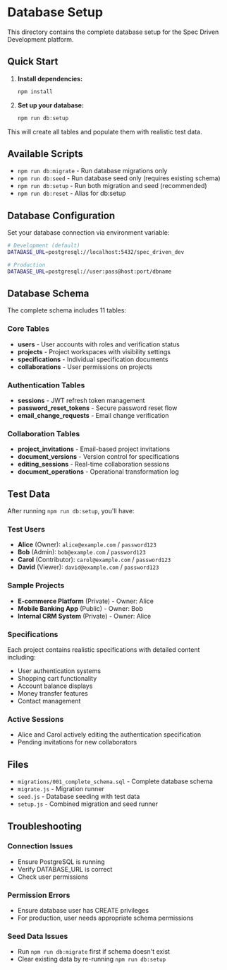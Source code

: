 # Database Setup

This directory contains the complete database setup for the Spec Driven Development platform.

## Quick Start

1. **Install dependencies:**

   ```bash
   npm install
   ```

2. **Set up your database:**

   ```bash
   npm run db:setup
   ```

This will create all tables and populate them with realistic test data.

## Available Scripts

- `npm run db:migrate` - Run database migrations only
- `npm run db:seed` - Run database seed only (requires existing schema)
- `npm run db:setup` - Run both migration and seed (recommended)
- `npm run db:reset` - Alias for db:setup

## Database Configuration

Set your database connection via environment variable:

```bash
# Development (default)
DATABASE_URL=postgresql://localhost:5432/spec_driven_dev

# Production
DATABASE_URL=postgresql://user:pass@host:port/dbname
```

## Database Schema

The complete schema includes 11 tables:

### Core Tables
- **users** - User accounts with roles and verification status
- **projects** - Project workspaces with visibility settings
- **specifications** - Individual specification documents
- **collaborations** - User permissions on projects

### Authentication Tables
- **sessions** - JWT refresh token management
- **password_reset_tokens** - Secure password reset flow
- **email_change_requests** - Email change verification

### Collaboration Tables
- **project_invitations** - Email-based project invitations
- **document_versions** - Version control for specifications
- **editing_sessions** - Real-time collaboration sessions
- **document_operations** - Operational transformation log

## Test Data

After running `npm run db:setup`, you'll have:

### Test Users
- **Alice** (Owner): `alice@example.com` / `password123`
- **Bob** (Admin): `bob@example.com` / `password123`
- **Carol** (Contributor): `carol@example.com` / `password123`
- **David** (Viewer): `david@example.com` / `password123`

### Sample Projects
- **E-commerce Platform** (Private) - Owner: Alice
- **Mobile Banking App** (Public) - Owner: Bob
- **Internal CRM System** (Private) - Owner: Alice

### Specifications
Each project contains realistic specifications with detailed content including:
- User authentication systems
- Shopping cart functionality
- Account balance displays
- Money transfer features
- Contact management

### Active Sessions
- Alice and Carol actively editing the authentication specification
- Pending invitations for new collaborators

## Files

- `migrations/001_complete_schema.sql` - Complete database schema
- `migrate.js` - Migration runner
- `seed.js` - Database seeding with test data
- `setup.js` - Combined migration and seed runner

## Troubleshooting

### Connection Issues
- Ensure PostgreSQL is running
- Verify DATABASE_URL is correct
- Check user permissions

### Permission Errors
- Ensure database user has CREATE privileges
- For production, user needs appropriate schema permissions

### Seed Data Issues
- Run `npm run db:migrate` first if schema doesn't exist
- Clear existing data by re-running `npm run db:setup`
